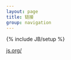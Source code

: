 ```yaml
---
layout: page
title: 链接
group: navigation
---
```

{% include JB/setup %}


[js.org/](https://js.org/)
